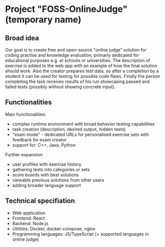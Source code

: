 # Project "FOSS-OnlineJudge" (temporary name)

## Broad idea

Our goal is to create free and open-source "online judge" solution for coding practise and knowledge evaluation, primarly dedicated for educational purposes e.g. at schools or universities.
The description of exercise is added to the web app with an example of how the final solution should work. Also the creator prepares test data, so after a completion by a student it can be used for testing for possible code flaws. Finally the person completing the task receives results of his run showcasing passed and failed tests (possibly without showing concrete input).

## Functionalities

Main functionalities:
- complex runtime environment with broad behavior testing capabilities
- task creation (description, desired output, hidden tests)
- "exam mode" - dedicated URLs for personalised exercise sets with feedback for exam creator
- support for: C++, Java, Python

Further expansion:
- user profiles with exercise history
- gathering tests into categories or sets
- score boards with best solutions
- viewable previous solutions from other users
- adding broader language support

## Technical specifiation

- Web application
- Frontend: React
- Backend: Node.js
- Utilities: Docker, docker-compose, nginx
- Programming languages: JS/TypeScript (+ supported languages in online judge)
